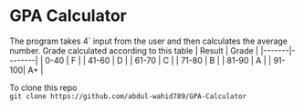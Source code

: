 # GPA Calculator  
The program takes 4` input from the user and then calculates the average number. Grade calculated according to this table
| Result | Grade  |
|-------|--------|
|  0-40  |   F    |
| 41-60 |   D    |
| 61-70 |   C    |
| 71-80 |   B    |
| 81-90 |   A    |
| 91-100|   A+   |  
  
To clone this repo  
`git clone https://github.com/abdul-wahid789/GPA-Calculator`